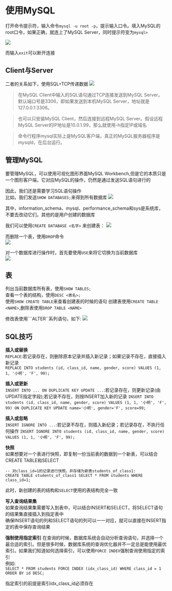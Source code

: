 # 使用MySQL 
打开命令提示符，输入命令```mysql -u root -p```，提示输入口令。填入MySQL的root口令，如果正确，就连上了MySQL Server，同时提示符变为```mysql>```   

![](https://s2.loli.net/2022/03/14/9a1K7Ewgi6mHCzc.png) 

而输入```exit```可以断开连接    

## Client与Server  
二者的关系如下，使用SQL+TCP传递数据 
![](https://s2.loli.net/2022/03/14/qeQ48XUYiEvVA37.png) 

> 在MySQL Client中输入的SQL语句通过TCP连接发送到MySQL Server。默认端口号是3306，即如果发送到本机MySQL Server，地址就是127.0.0.1:3306。

>也可以只安装MySQL Client，然后连接到远程MySQL Server。假设远程MySQL Server的IP地址是10.0.1.99，那么就使用-h指定IP或域名    

> 命令行程序mysql实际上是MySQL客户端，真正的MySQL服务器程序是mysqld，在后台运行。   

## 管理MySQL
要管理MySQL，可以使用可视化图形界面MySQL Workbench,但是它的本质只是一个图形客户端，它对应MySQL的操作，仍然是通过发送SQL语句进行的   

因此，我们还是需要学习SQL语句操作   
比如，我们发送```SHOW DATABASES;```来得到所有数据库 
![](https://s2.loli.net/2022/03/14/FZceMdLsBGQPjUw.png) 

其中，information_schema、mysql、performance_schema和sys是系统库，不要去改动它们。其他的是用户创建的数据库  

我们可以使用```CREATE DATABASE <名字>``` 来创建表： 
![](https://s2.loli.net/2022/03/14/Kf4v8jWFtbRU2ya.png) 

而删除一个表，使用```DROP```命令    
![](https://s2.loli.net/2022/03/14/8fXgd9vuio2hbUa.png) 

对一个数据库进行操作时，首先要使用```USE```来将它切换为当前数据库   
![](https://s2.loli.net/2022/03/14/XPJGAR8bMgFvlZc.png) 

## 表   
列出当前数据库所有表，使用```SHOW TABLES;```    
查看一个表的结构，使用```DESC <表名>;```    
使用```SHOW CREATE TABLE```来查看创建表的时候的语句 
创建表使用```CREATE TABLE <NAME>```,删除表使用```DROP TABLE <NAME>```   

修改表使用```ALTER``系列语句，如下: 
![](https://s2.loli.net/2022/03/14/qZ4M5duh7S16EJB.png) 

## SQL技巧  
**插入或替换**  
```REPLACE```:若记录存在，则删除原本记录并插入新记录；如果记录不存在，直接插入新记录    
```REPLACE INTO students (id, class_id, name, gender, score) VALUES (1, 1, '小明', 'F', 99);``` 

**插入或更新**  
```INSERT INTO ... ON DUPLICATE KEY UPDATE ...```:若记录存在，则更新记录(由UPDATE指定字段);若记录不存在，则按INSERT加入新的记录 
```INSERT INTO students (id, class_id, name, gender, score) VALUES (1, 1, '小明', 'F', 99) ON DUPLICATE KEY UPDATE name='小明', gender='F', score=99;```    

**插入或忽略**  
```INSERT IGNORE INTO ...```:若记录不存在，则插入新纪录；若记录存在，不执行任何操作 
```INSERT IGNORE INTO students (id, class_id, name, gender, score) VALUES (1, 1, '小明', 'F', 99);```   

**快照**    
如果想要对一个表进行快照，即复制一份当前表的数据到一个新表，可以结合CREATE TABLE和SELECT    
```
-- 对class_id=1的记录进行快照，并存储为新表students_of_class1:
CREATE TABLE students_of_class1 SELECT * FROM students WHERE class_id=1;
``` 
此时，新创建的表的结构和```SELECT```使用的表结构完全一致    

**写入查询结果集**  
如果查询结果集需要写入到表中，可以结合INSERT和SELECT，将SELECT语句的结果集直接插入到指定表中    
确保INSERT语句的列和SELECT语句的列可以一一对应，就可以直接在INSERT指定的表中保存查询结果    

**强制使用指定索引** 
在查询的时候，数据库系统会自动分析查询语句，并选择一个最合适的索引。但是很多时候，数据库系统的查询优化器并不一定总是能使用最优索引。如果我们知道如何选择索引，可以使用```FORCE INDEX```强制查询使用指定的索引   
例如:   
```SELECT * FROM students FORCE INDEX (idx_class_id) WHERE class_id = 1 ORDER BY id DESC;```    

指定索引的前提是索引idx_class_id必须存在    